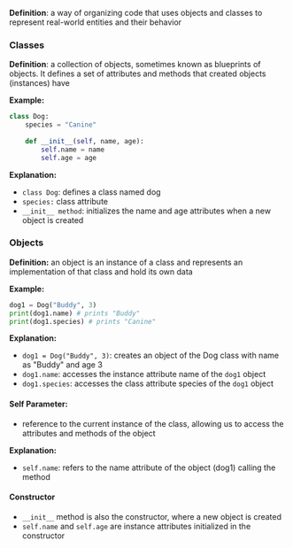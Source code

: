 
**Definition**: a way of organizing code that uses objects and classes to represent real-world entities and their behavior

### Classes

**Definition**: a collection of objects, sometimes known as blueprints of objects. It defines a set of attributes and methods that created objects (instances) have

**Example:**
```Python
class Dog:
	species = "Canine"
	
	def __init__(self, name, age):
		self.name = name
		self.age = age
```

**Explanation:**
- `class Dog`: defines a class named dog
- `species:` class attribute
- `__init__ method`: initializes the name and age attributes when a new object is created

### Objects

**Definition:** an object is an instance of a class and represents an implementation of that class and hold its own data

**Example:**
```Python
dog1 = Dog("Buddy", 3)
print(dog1.name) # prints "Buddy"
print(dog1.species) # prints "Canine"
```

**Explanation:**
- `dog1 = Dog("Buddy", 3)`: creates an object of the Dog class with name as "Buddy" and age 3
- `dog1.name`: accesses the instance attribute name of the `dog1` object
- `dog1.species`: accesses the class attribute species of the `dog1` object

#### Self Parameter: 
- reference to the current instance of the class, allowing us to access the attributes and methods of the object

**Explanation:**
- `self.name`: refers to the name attribute of the object (dog1) calling the method

#### Constructor
- `__init__` method is also the constructor, where a new object is created
- `self.name` and `self.age` are instance attributes initialized in the constructor

